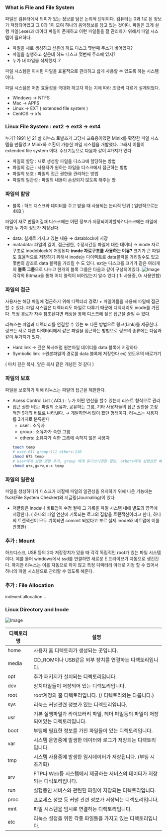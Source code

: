 ### What is File and File System

파일은 컴퓨터에서 의미가 있는 정보를 담은 논리적 단위이다. 컴퓨터는 0과 1로 된 정보가 저장되어있고 그 0과 1이 모여 하나의 음악정보를 담고 있는 것이다. 파일은 크게 실행 파일(.exe)과 데이터 파일이 존재하고 이런 파일들을 잘 관리하기 위해서 파일 시스템이 필요하다.

-   파일을 새로 생성하고 싶은데 하드 디스크 몇번째 주소가 비어있지?
-   파일을 실행하고 싶은데 하드 디스크 몇번째 주소에 있지?
-   누가 내 파일을 삭제했지..?

파일 시스템은 이처럼 파일을 효율적으로 관리하고 쉽게 사용할 수 있도록 하는 시스템이다.

파일 시스템은 어떤 효율성을 극대화 하고자 하는 지에 따라 조금씩 다르게 설계되었다.

-   Windows → NTFS
-   Mac → APFS
-   Linux → EXT ( extended file system )
-   CentOS → xfs

### Linux File System : ext2 → ext3 → ext4

누가? 1991 년 21 살 리누스 토발즈가 그당시 교육용이였던 Minix를 확장한 파일 시스템을 만들었고 Minix와 호환이 가능한 파일 시스템을 개발했다. 그래서 이름이 extended file system 이다. 주요기능으로 다음과 같이 4가지가 있다.

-   파일의 할당 : 새로 생성할 파일을 디스크에 할당하는 방법
-   파일의 접근 : 사용자가 원하는 파일을 디스크에서 접근하는 방법
-   파일의 보호 : 파일의 접근 권한을 관리하는 방법
-   파일의 일관성 : 파일의 내용이 손상되지 않도록 해주는 방

### 파일의 할당

-   블록 : 하드 디스크와 데이터를 주고 받을 때 사용되는 논리적 단위 ( 일반적으로는 4KB )

파일이 새로 만들어질때 디스크에는 어떤 정보가 저장되어야할까? 디스크에는 파일에 대한 두 가지 정보가 저장된다.

-   data: 실제로 가지고 있는 내용 → datablock에 저장
-   matadata: 파일의 길이, 접근권한, 수정시간등 파일에 대한 데이터 → inode 자료구조로 inodeblock에 저장된다
    **inode 자료구조를 사용하는 이유?** 크기가 큰 파일도 효율적으로 저장하기 위해서 inode는 다이렉트로 data블럭을 가리킬수도 있고 몇번의 참조로 data 블럭을 가리킬 수 도 있다.
    ext는 디스크를 크기가 같은 여러개의 **블록 그룹**으로 나누고 한개의 블록 그룹은 다음과 같이 구성되어있다.
    ![Image](https://user-images.githubusercontent.com/103018534/261776005-7cce0096-66b8-4746-b774-b16bd50acdca.png)
    각각의 Bitmap을 통해 어디 블럭이 비어있는지 알수 있다 ( 1: 사용중, 0: 사용안함)

### 파일의 접근

사용자는 해당 파일에 접근하기 위해 디렉터리 경로/ + 파일이름을 사용해 파일에 접근할 수 있다. 파일 시스템은 디렉터리도 파일로 다루기 때문에 디렉터리도 inode를 가진다. 특정 경로가 자주 참조된다면 캐싱을 통해 디스크에 잦은 접근을 줄일 수 있다.

리눅스는 파일과 디렉터리를 연결할 수 있는 또 다른 방법으로 링크(Link)를 제공한다. 링크는 서로 다른 디렉터리에서 같은 파일을 접근하는 방법으로 링크의 종류에는 다음과 같이 두가지가 있다.

-   Hard link → 깊은 복사처럼 원본파일 데이터를 data 블록에 저장하다
-   Symbolic link →원본파일의 경로를 data 블록에 저장한다 ex) 윈도우의 바로가기

( 마치 깊은 복사, 얕은 복사 같은 개념인 것 같다 )

### 파일의 보호

파일을 보호하기 위해 리눅스는 파일의 접근을 제한한다.

-   Acess Control List ( ACL) : 누가 어떤 연산을 할수 있는지 리스트 형식으로 관리
-   접근 권한 비트: 파일의 소유자, 공유하는 그룹, 기타 사용자들의 접근 권한을 고정적인 9개의 비트로 나타낸다. → 개발하면서 많이 봤던 형태이다.
    리눅스는 사용자를 3가지로 분류한다
    -   user : 소유자
    -   group : 소유자가 속한 그룹
    -   others: 소유자가 속한 그룹에 속하지 않은 사용자
    ```bash
    touch temp
    # user:011 group:111 others:110
    chmod 675 temp
    # user에게 실행 권한 추가, group 에게 읽기쓰기권한 할당, others에게 실행권한 빼
    chmod u+x,g=rw,o-x temp
    ```

### 파일의 일관성

파일을 생성하다가 디스크가 꺼질때 파일의 일관성을 유지하기 위해 나온 기능에는 fsck(File System Checker)와 저글링(Journaling)이 있다

-   저글링은 inode나 비트맵이 수정 될때 그 기록을 파일 시스템 내에 별도의 영역에 저장한다. ( 하나의 파일 연산에 기록되는 로그의 집합을 트랜잭션이라고 한다, 하나의 트랜잭션이 모두 기록되면 commit 되었다고 부르 실제 inode와 비트맵에 이를 반영한)

### 추가 : Mount

하드디스크, USB 등의 2차 저장장치가 있을 때 각각 독립적인 root가 있는 파일 시스템이다. 예를 들어 windows에서 ssd를 연결하면 새로운 E 드라이브가 자동으로 생긴긴다. 하지만 리눅스는 이를 자동으로 하지 않고 특정 디렉터리 아래로 지정 할 수 있어서 하나의 파일 시스템으로 관리할 수 있도록 해준다.

### 추가 : File Allocation

indexed allocation…

### Linux Directory and Inode

![Image](https://user-images.githubusercontent.com/103018534/261776006-061095f5-797f-4adc-806b-80e37c7d9317.png)

| 디렉토리 명 | 설명                                                                               |
| ----------- | ---------------------------------------------------------------------------------- |
| home        | 사용자 홈 디렉토리가 생성되는 곳입니다.                                            |
| media       | CD_ROM이나 USB같은 외부 장치를 연결하는 디렉토리입니다.                            |
| opt         | 추가 패키지가 설치되는 디렉토리입니다.                                             |
| dev         | 장치파일들이 저장되어 있는 디렉토리입니다.                                         |
| root        | root계정의 홈 디렉토리입니다. (/ 디렉토리와는 다릅니다.)                           |
| sys         | 리눅스 커널관련 정보가 있는 디렉토리입니다.                                        |
| usr         | 기본 실행파일과 라이브러리 파일, 헤더 파일등의 파일이 저장되어있는 디렉토리입니다. |
| boot        | 부팅에 필요한 정보를 가진 파일들이 있는 디렉토리입니다.                            |
| var         | 시스템 운영중에 발생한 데이터와 로그가 저장되는 디렉토리입니다.                    |
| tmp         | 시스템 사용중에 발생한 임시데이터가 저장됩니다. (부팅 시 초기화)                   |
| srv         | FTP나 Web등 시스템에서 제공하는 서비스의 데이터가 저장되는 디릭토리입니다.         |
| run         | 실행중인 서비스와 관련된 파일이 저장되는 디렉토리입니다.                           |
| proc        | 프로세스 정보 등 커널 관련 정보가 저장되는 디렉토리입니다.                         |
| mnt         | 파일 시스템을 임시로 연결하는 디렉토리입니다.                                      |
| etc         | 리눅스 설정을 위한 각종 파일들을 가지고 있는 디렉토리입니다.                       |
